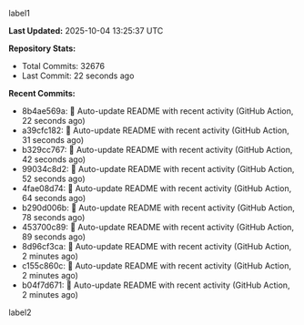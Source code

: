
label1 
<!-- ACTIVITY_START -->
**Last Updated:** 2025-10-04 13:25:37 UTC

**Repository Stats:**
- Total Commits: 32676
- Last Commit: 22 seconds ago

**Recent Commits:**
- 8b4ae569a: 🤖 Auto-update README with recent activity (GitHub Action, 22 seconds ago)
- a39cfc182: 🤖 Auto-update README with recent activity (GitHub Action, 31 seconds ago)
- b329cc767: 🤖 Auto-update README with recent activity (GitHub Action, 42 seconds ago)
- 99034c8d2: 🤖 Auto-update README with recent activity (GitHub Action, 52 seconds ago)
- 4fae08d74: 🤖 Auto-update README with recent activity (GitHub Action, 64 seconds ago)
- b290d006b: 🤖 Auto-update README with recent activity (GitHub Action, 78 seconds ago)
- 453700c89: 🤖 Auto-update README with recent activity (GitHub Action, 89 seconds ago)
- 8d96cf3ca: 🤖 Auto-update README with recent activity (GitHub Action, 2 minutes ago)
- c155c860c: 🤖 Auto-update README with recent activity (GitHub Action, 2 minutes ago)
- b04f7d671: 🤖 Auto-update README with recent activity (GitHub Action, 2 minutes ago)
<!-- ACTIVITY_END -->

label2
